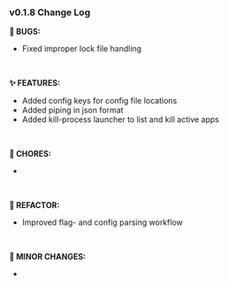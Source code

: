 ### v0.1.8 Change Log
**🐞 BUGS:**

- Fixed improper lock file handling  

<br>

**✨ FEATURES:**

- Added config keys for config file locations
- Added piping in json format
- Added kill-process launcher to list and kill active apps

<br>

**🧹 CHORES:**

- 

<br>

**🔧 REFACTOR:**

- Improved flag- and config parsing workflow

<br>

**📝 MINOR CHANGES:**

- 

